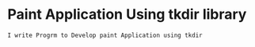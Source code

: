 # Paint Application Using tkdir library
    I write Progrm to Develop paint Application using tkdir
    
    
